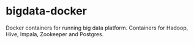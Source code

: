 # bigdata-docker
Docker containers for running big data platform. Containers for Hadoop, Hive, Impala, Zookeeper and Postgres. 
